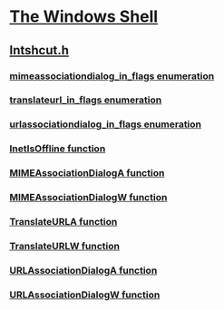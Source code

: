 # [The Windows Shell](../_shell/index.md)
## [Intshcut.h](index.md)
### [mimeassociationdialog_in_flags enumeration](../intshcut/ne-intshcut-mimeassociationdialog_in_flags.md)
### [translateurl_in_flags enumeration](../intshcut/ne-intshcut-translateurl_in_flags.md)
### [urlassociationdialog_in_flags enumeration](../intshcut/ne-intshcut-urlassociationdialog_in_flags.md)
### [InetIsOffline function](../intshcut/nf-intshcut-inetisoffline.md)
### [MIMEAssociationDialogA function](../intshcut/nf-intshcut-mimeassociationdialoga.md)
### [MIMEAssociationDialogW function](../intshcut/nf-intshcut-mimeassociationdialogw.md)
### [TranslateURLA function](../intshcut/nf-intshcut-translateurla.md)
### [TranslateURLW function](../intshcut/nf-intshcut-translateurlw.md)
### [URLAssociationDialogA function](../intshcut/nf-intshcut-urlassociationdialoga.md)
### [URLAssociationDialogW function](../intshcut/nf-intshcut-urlassociationdialogw.md)
